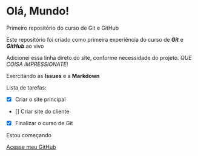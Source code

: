 # Olá, Mundo!
Primeiro repositório do curso de Git e GitHub

Este repositório foi criado como primeira experiência do curso de **_Git_** e **_GitHub_** ao vivo

Adicionei essa linha direto do site, conforme necessidade do projeto. _QUE COISA IMPRESSIONATE_!

Exercitando as **Issues** e a **Markdown**

Lista de tarefas:
- [X] Criar o site principal
- [] Criar site do cliente
- [X] Finalizar o curso de Git 

Estou começando

[Acesse meu GitHub](https://Manuelema3.github.com)
